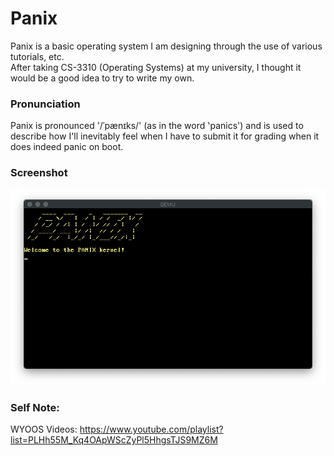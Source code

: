 # Panix
Panix is a basic operating system I am designing through the use of various tutorials, etc.</br>
After taking CS-3310 (Operating Systems) at my university, I thought it would be a good idea to try to write my own.

### Pronunciation
Panix is pronounced '/ˈpænɪks/' (as in the word 'panics') and is used to describe how I'll inevitably feel when I have to submit it for grading when it does indeed panic on boot.

### Screenshot
![](https://github.com/Kfeavel/Panix/blob/master/docs/current.png?raw=true)

### Self Note:

WYOOS Videos: https://www.youtube.com/playlist?list=PLHh55M_Kq4OApWScZyPl5HhgsTJS9MZ6M
